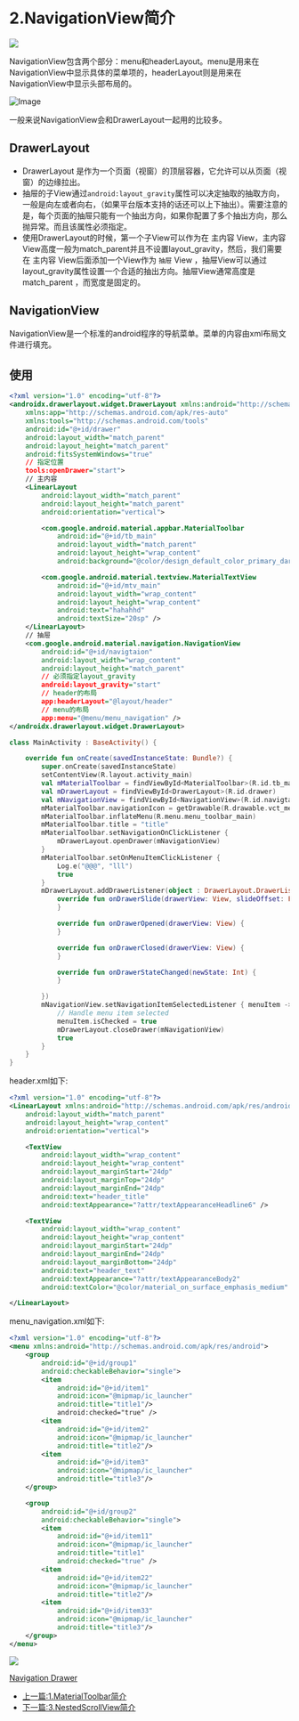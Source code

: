 # 2.NavigationView简介

![](https://raw.githubusercontent.com/CharonChui/Pictures/master/navigation_view.png)

NavigationView包含两个部分：menu和headerLayout。menu是用来在NavigationView中显示具体的菜单项的，headerLayout则是用来在NavigationView中显示头部布局的。

![Image](https://raw.githubusercontent.com/CharonChui/Pictures/master/navigator_view.png?raw=true)

一般来说NavigationView会和DrawerLayout一起用的比较多。

## DrawerLayout

- DrawerLayout 是作为一个页面（视窗）的顶层容器，它允许可以从页面（视窗）的边缘拉出。
- 抽屉的子View通过`android:layout_gravity`属性可以决定抽取的抽取方向，一般是向左或者向右，（如果平台版本支持的话还可以上下抽出）。需要注意的是，每个页面的抽屉只能有一个抽出方向，如果你配置了多个抽出方向，那么抛异常。而且该属性必须指定。
- 使用DrawerLayout的时候，第一个子View可以作为在 主内容 View，主内容View高度一般为match_parent并且不设置layout_gravity，然后，我们需要在 主内容 View后面添加一个View作为 `抽屉` View ，抽屉View可以通过layout_gravity属性设置一个合适的抽出方向。抽屉View通常高度是match_parent ，而宽度是固定的。



## NavigationView

NavigationView是一个标准的android程序的导航菜单。菜单的内容由xml布局文件进行填充。



## 使用

```xml
<?xml version="1.0" encoding="utf-8"?>
<androidx.drawerlayout.widget.DrawerLayout xmlns:android="http://schemas.android.com/apk/res/android"
    xmlns:app="http://schemas.android.com/apk/res-auto"
    xmlns:tools="http://schemas.android.com/tools"
    android:id="@+id/drawer"
    android:layout_width="match_parent"
    android:layout_height="match_parent"
    android:fitsSystemWindows="true"
    // 指定位置                                       
    tools:openDrawer="start"> 
	// 主内容
    <LinearLayout
        android:layout_width="match_parent"
        android:layout_height="match_parent"
        android:orientation="vertical">

        <com.google.android.material.appbar.MaterialToolbar
            android:id="@+id/tb_main"
            android:layout_width="match_parent"
            android:layout_height="wrap_content"
            android:background="@color/design_default_color_primary_dark" />

        <com.google.android.material.textview.MaterialTextView
            android:id="@+id/mtv_main"
            android:layout_width="wrap_content"
            android:layout_height="wrap_content"
            android:text="hahahhd"
            android:textSize="20sp" />
    </LinearLayout>
	// 抽屉
    <com.google.android.material.navigation.NavigationView
        android:id="@+id/navigtaion"
        android:layout_width="wrap_content"
        android:layout_height="match_parent"
        // 必须指定layout_gravity                                                   
        android:layout_gravity="start"
        // header的布局                                                   
        app:headerLayout="@layout/header"
        // menu的布局                                                   
        app:menu="@menu/menu_navigation" />
</androidx.drawerlayout.widget.DrawerLayout>
```

```kotlin
class MainActivity : BaseActivity() {

    override fun onCreate(savedInstanceState: Bundle?) {
        super.onCreate(savedInstanceState)
        setContentView(R.layout.activity_main)
        val mMaterialToolbar = findViewById<MaterialToolbar>(R.id.tb_main)
        val mDrawerLayout = findViewById<DrawerLayout>(R.id.drawer)
        val mNavigationView = findViewById<NavigationView>(R.id.navigtaion)
        mMaterialToolbar.navigationIcon = getDrawable(R.drawable.vct_menu)
        mMaterialToolbar.inflateMenu(R.menu.menu_toolbar_main)
        mMaterialToolbar.title = "title"
        mMaterialToolbar.setNavigationOnClickListener {
            mDrawerLayout.openDrawer(mNavigationView)
        }
        mMaterialToolbar.setOnMenuItemClickListener {
            Log.e("@@@", "lll")
            true
        }
        mDrawerLayout.addDrawerListener(object : DrawerLayout.DrawerListener {
            override fun onDrawerSlide(drawerView: View, slideOffset: Float) {
            }

            override fun onDrawerOpened(drawerView: View) {
            }

            override fun onDrawerClosed(drawerView: View) {
            }

            override fun onDrawerStateChanged(newState: Int) {
            }

        })
        mNavigationView.setNavigationItemSelectedListener { menuItem ->
            // Handle menu item selected
            menuItem.isChecked = true
            mDrawerLayout.closeDrawer(mNavigationView)
            true
        }
    }
}
```

header.xml如下:  

```xml
<?xml version="1.0" encoding="utf-8"?>
<LinearLayout xmlns:android="http://schemas.android.com/apk/res/android"
    android:layout_width="match_parent"
    android:layout_height="wrap_content"
    android:orientation="vertical">

    <TextView
        android:layout_width="wrap_content"
        android:layout_height="wrap_content"
        android:layout_marginStart="24dp"
        android:layout_marginTop="24dp"
        android:layout_marginEnd="24dp"
        android:text="header_title"
        android:textAppearance="?attr/textAppearanceHeadline6" />

    <TextView
        android:layout_width="wrap_content"
        android:layout_height="wrap_content"
        android:layout_marginStart="24dp"
        android:layout_marginEnd="24dp"
        android:layout_marginBottom="24dp"
        android:text="header_text"
        android:textAppearance="?attr/textAppearanceBody2"
        android:textColor="@color/material_on_surface_emphasis_medium" />

</LinearLayout>
```

menu_navigation.xml如下: 

```xml
<?xml version="1.0" encoding="utf-8"?>
<menu xmlns:android="http://schemas.android.com/apk/res/android">
    <group
        android:id="@+id/group1"
        android:checkableBehavior="single">
        <item
            android:id="@+id/item1"
            android:icon="@mipmap/ic_launcher"
            android:title="title1"/>
            android:checked="true" />
        <item
            android:id="@+id/item2"
            android:icon="@mipmap/ic_launcher"
            android:title="title2"/>
        <item
            android:id="@+id/item3"
            android:icon="@mipmap/ic_launcher"
            android:title="title3"/>
    </group>

    <group
        android:id="@+id/group2"
        android:checkableBehavior="single">
        <item
            android:id="@+id/item11"
            android:icon="@mipmap/ic_launcher"
            android:title="title1"
            android:checked="true" />
        <item
            android:id="@+id/item22"
            android:icon="@mipmap/ic_launcher"
            android:title="title2"/>
        <item
            android:id="@+id/item33"
            android:icon="@mipmap/ic_launcher"
            android:title="title3"/>
    </group>
</menu>
```



![](https://raw.githubusercontent.com/CharonChui/Pictures/master/navigation_drawer.png)

[Navigation Drawer](https://material.io/components/navigation-drawer/android)






- [上一篇:1.MaterialToolbar简介](https://github.com/CharonChui/AndroidNote/blob/master/Jetpack/ui/material/1.MaterialToolbar%E7%AE%80%E4%BB%8B.md)         
- [下一篇:3.NestedScrollView简介](https://github.com/CharonChui/AndroidNote/blob/master/Jetpack/ui/material/3.NestedScrollView%E7%AE%80%E4%BB%8B.md)
